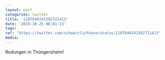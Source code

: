 ```yaml
---
layout: post
categories: twitter
title: '1187640241592721413'
date: '2019-10-25 08:01:13'
tags: 
ref: 'https://twitter.com/schwarzlichtwue/status/1187640241592721413'
media:
---
```

Rodungen in Thüngersheim! 

